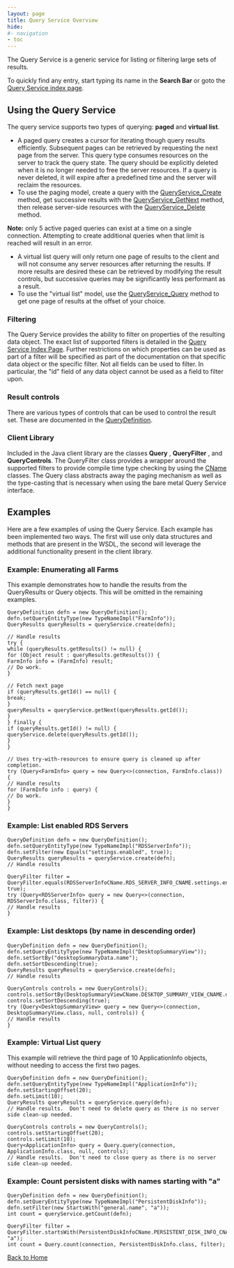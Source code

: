 ```yaml
---
layout: page
title: Query Service Overview
hide:
#- navigation
- toc
---
```


The Query Service is a generic service for listing or filtering large sets of results.

To quickly find any entry, start typing its name in the **Search Bar** or goto the [Query Service index page](index-queries.md).

## Using the Query Service

The query service supports two types of querying: **paged** and **virtual list**.

* A paged query creates a cursor for iterating though query results efficiently. Subsequent pages can be retrieved by requesting the next page from the server. This query type consumes resources on the server to track the query state. The query should be explicitly deleted when it is no longer needed to free the server resources. If a query is never deleted, it will expire after a predefined time and the server will reclaim the resources.
* To use the paging model, create a query with the [QueryService_Create](vdi.query.QueryService.md#create) method, get successive results with the [QueryService_GetNext](vdi.query.QueryService.md#getNext) method, then release server-side resources with the [QueryService_Delete](vdi.query.QueryService.md#delete) method.

**Note:** only 5 active paged queries can exist at a time on a single connection. Attempting to create additional queries when that limit is reached will result in an error.

* A virtual list query will only return one page of results to the client and will not consume any server resources after returning the results. If more results are desired these can be retrieved by modifying the result controls, but successive queries may be significantly less performant as a result.
* To use the "virtual list" model, use the [QueryService_Query](vdi.query.QueryService.md#query) method to get one page of results at the offset of your choice.


### Filtering

The Query Service provides the ability to filter on properties of the resulting data object. The exact list of supported filters is detailed in the [Query Service Index Page](index-queries.md). Further restrictions on which properties can be used as part of a filter will be specified as part of the documentation on that specific data object or the specific filter. Not all fields can be used to filter. In particular, the "id" field of any data object cannot be used as a field to filter upon.

### Result controls

There are various types of controls that can be used to control the result set. These are documented in the [QueryDefinition](vdi.query.QueryDefinition.md).

### Client Library

Included in the Java client library are the classes **Query** , **QueryFilter** , and **QueryControls**. The QueryFilter class provides a wrapper around the supported filters to provide compile time type checking by using the [CName](do-types-landing.md#cname) classes. The Query class abstracts away the paging mechanism as well as the type-casting that is necessary when using the bare metal Query Service interface.

## Examples

Here are a few examples of using the Query Service. Each example has been implemented two ways. The first will use only data structures and methods that are present in the WSDL, the second will leverage the additional functionality present in the client library.

### Example: Enumerating all Farms

This example demonstrates how to handle the results from the QueryResults or Query objects. This will be omitted in the remaining examples.

```
QueryDefinition defn = new QueryDefinition();
defn.setQueryEntityType(new TypeNameImpl("FarmInfo"));
QueryResults queryResults = queryService.create(defn);

// Handle results
try {
while (queryResults.getResults() != null) {
for (Object result : queryResults.getResults()) {
FarmInfo info = (FarmInfo) result;
// Do work.
}

// Fetch next page
if (queryResults.getId() == null) {
break;
}
queryResults = queryService.getNext(queryResults.getId());
}
} finally {
if (queryResults.getId() != null) {
queryService.delete(queryResults.getId());
}
}
```

```
// Uses try-with-resources to ensure query is cleaned up after completion.
try (Query<FarmInfo> query = new Query<>(connection, FarmInfo.class)) {
// Handle results
for (FarmInfo info : query) {
// Do work.
}
}
```

### Example: List enabled RDS Servers

```
QueryDefinition defn = new QueryDefinition();
defn.setQueryEntityType(new TypeNameImpl("RDSServerInfo"));
defn.setFilter(new Equals("settings.enabled", true));
QueryResults queryResults = queryService.create(defn);
// Handle results
```

```
QueryFilter filter = QueryFilter.equals(RDSServerInfoCName.RDS_SERVER_INFO_CNAME.settings.enabled, true);
try (Query<RDSServerInfo> query = new Query<>(connection, RDSServerInfo.class, filter)) {
// Handle results
}
```

### Example: List desktops (by name in descending order)

```
QueryDefinition defn = new QueryDefinition();
defn.setQueryEntityType(new TypeNameImpl("DesktopSummaryView"));
defn.setSortBy("desktopSummaryData.name");
defn.setSortDescending(true);
QueryResults queryResults = queryService.create(defn);
// Handle results
```

```
QueryControls controls = new QueryControls();
controls.setSortBy(DesktopSummaryViewCName.DESKTOP_SUMMARY_VIEW_CNAME.desktopSummaryData.name);
controls.setSortDescending(true);
try (Query<DesktopSummaryView> query = new Query<>(connection, DesktopSummaryView.class, null, controls)) {
// Handle results
}
```

### Example: Virtual List query

This example will retrieve the third page of 10 ApplicationInfo objects, without needing to access the first two pages.

```
QueryDefinition defn = new QueryDefinition();
defn.setQueryEntityType(new TypeNameImpl("ApplicationInfo"));
defn.setStartingOffset(20);
defn.setLimit(10);
QueryResults queryResults = queryService.query(defn);
// Handle results.  Don't need to delete query as there is no server side clean-up needed.
```

```
QueryControls controls = new QueryControls();
controls.setStartingOffset(20);
controls.setLimit(10);
Query<ApplicationInfo> query = Query.query(connection, ApplicationInfo.class, null, controls);
// Handle results.  Don't need to close query as there is no server side clean-up needed.
```

### Example: Count persistent disks with names starting with "a"

```
QueryDefinition defn = new QueryDefinition();
defn.setQueryEntityType(new TypeNameImpl("PersistentDiskInfo"));
defn.setFilter(new StartsWith("general.name", "a"));
int count = queryService.getCount(defn);
```

```
QueryFilter filter = QueryFilter.startsWith(PersistentDiskInfoCName.PERSISTENT_DISK_INFO_CNAME.general.name, "a");
int count = Query.count(connection, PersistentDiskInfo.class, filter);
```

[Back to Home](index.md)



 
